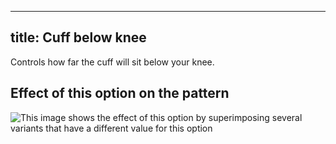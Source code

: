 ***

## title: Cuff below knee

Controls how far the cuff will sit below your knee.

## Effect of this option on the pattern

![This image shows the effect of this option by superimposing several variants that have a different value for this option](cornelius\_bandbelowknee\_sample.svg "Effect of this option on the pattern")
